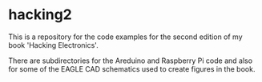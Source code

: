 # hacking2
This is a repository for the code examples for the second edition of my book 'Hacking Electronics'.

There are subdirectories for the Areduino and Raspberry Pi code and also for some of the EAGLE CAD schematics used to create figures in the book.
